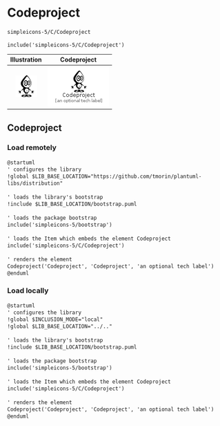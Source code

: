 # Codeproject


```text
simpleicons-5/C/Codeproject
```

```text
include('simpleicons-5/C/Codeproject')
```



| Illustration | Codeproject |
| :---: | :---: |
| ![illustration for Illustration](../../simpleicons-5/C/Codeproject.png) | ![illustration for Codeproject](../../simpleicons-5/C/Codeproject.Local.png) |




## Codeproject

### Load remotely
```plantuml
@startuml
' configures the library
!global $LIB_BASE_LOCATION="https://github.com/tmorin/plantuml-libs/distribution"

' loads the library's bootstrap
!include $LIB_BASE_LOCATION/bootstrap.puml

' loads the package bootstrap
include('simpleicons-5/bootstrap')

' loads the Item which embeds the element Codeproject
include('simpleicons-5/C/Codeproject')

' renders the element
Codeproject('Codeproject', 'Codeproject', 'an optional tech label')
@enduml
```

### Load locally
```plantuml
@startuml
' configures the library
!global $INCLUSION_MODE="local"
!global $LIB_BASE_LOCATION="../.."

' loads the library's bootstrap
!include $LIB_BASE_LOCATION/bootstrap.puml

' loads the package bootstrap
include('simpleicons-5/bootstrap')

' loads the Item which embeds the element Codeproject
include('simpleicons-5/C/Codeproject')

' renders the element
Codeproject('Codeproject', 'Codeproject', 'an optional tech label')
@enduml
```

